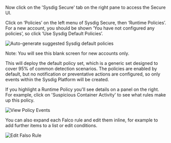 
Now click on the 'Sysdig Secure' tab on the right pane to access the Secure UI.

Click on ‘Policies’ on the left menu of Sysdig Secure, then ‘Runtime Policies’. For a new account, you should be shown ‘You have not configured any policies’, so click ‘Use Sysdig Default Policies’.

![Auto-generate suggested Sysdig default policies](/sysdig/courses/secure/secure-policy-editor/assets/image01.png)

Note: You will see this blank screen for new accounts only.

This will deploy the default policy set, which is a generic set designed to cover 95% of common detection scenarios. The policies are enabled by default, but no notification or preventative actions are configured, so only events within the Sysdig Platform will be created.

If you highlight a Runtime Policy you'll see details on a panel on the right. For example, click on 'Suspicious Container Activity' to see what rules make up this policy.

![View Policy Events](/sysdig/courses/secure/secure-policy-editor/assets/image10.png)

You can also expand each Falco rule and edit them inline, for example to add further items to a list or edit conditions.

![Edit Falso Rule](/sysdig/courses/secure/secure-policy-editor/assets/image14.png)
